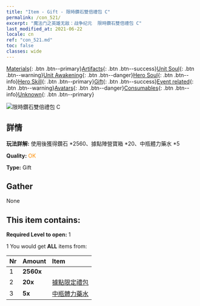 ```yaml
---
title: "Item - Gift - 限時鑽石雙倍禮包 C"
permalink: /con_521/
excerpt: "魔法门之英雄无敌：战争纪元  限時鑽石雙倍禮包 C"
last_modified_at: 2021-06-22
locale: cn
ref: "con_521.md"
toc: false
classes: wide
---
```

 [Materials](/ItemsCN/){: .btn .btn--primary}[Artifacts](/ItemsCN/Artifacts/){: .btn .btn--success}[Unit Soul](/ItemsCN/UnitSoul/){: .btn .btn--warning}[Unit Awakening](/ItemsCN/UnitAwakening/){: .btn .btn--danger}[Hero Soul](/ItemsCN/HeroSoul/){: .btn .btn--info}[Hero Skill](/ItemsCN/HeroSkill/){: .btn .btn--primary}[Gift](/ItemsCN/Gift/){: .btn .btn--success}[Event related](/ItemsCN/Events/){: .btn .btn--warning}[Avatars](/ItemsCN/Avatars/){: .btn .btn--danger}[Consumables](/ItemsCN/Consumables/){: .btn .btn--info}[Unknown](/ItemsCN/Unknown/){: .btn .btn--primary}

 ![限時鑽石雙倍禮包 C](/images/t/i_907194.png)

## 詳情
 **玩法詳解:** 使用後獲得鑽石 *2560、據點陣營寶箱 *20、中瓶體力藥水 *5

 **Quality:** <span style="color: #FF8C00">OK</span>

 **Type:** Gift

## Gather

  None

## This item contains:

 **Required Level to open:** 1

 1 You would get **ALL** items  from:

  | Nr | Amount |     Item    |
  |:---|:-------|:------------|
  | 1 |  **2560x** | <i class="fas fa-gem"/> |  | 
  | 2 |  **20x** | [據點限定禮包](/cn/Items/con_2103/) |  | 
  | 3 |  **5x** | [中瓶體力藥水](/cn/Items/con_705/) |  | 
